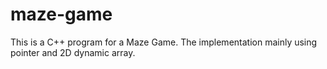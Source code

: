 # maze-game
This is a C++ program for a Maze Game. The implementation mainly using pointer and 2D dynamic array.
